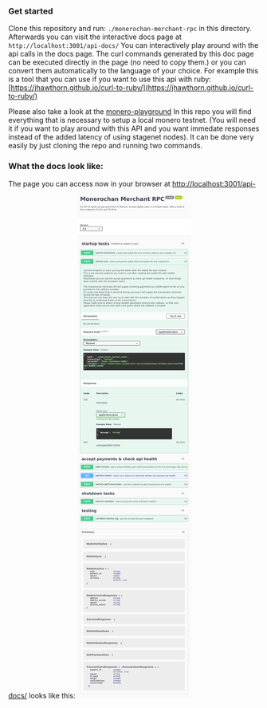 ### Get started
Clone this repository and run: `./monerochan-merchant-rpc` in this directory.
Afterwards you can visit the interactive docs page at `http://localhost:3001/api-docs/`
You can interactively play around with the api calls in the docs page. The curl commands generated by this doc page can be executed directly in the page (no need to copy them.) or you can convert them automatically to the language of your choice. For example this is a tool that you can use if you want to use this api with ruby: [https://jhawthorn.github.io/curl-to-ruby/](https://jhawthorn.github.io/curl-to-ruby/)

Please also take a look at the [monero-playground](https://github.com/spirobel/monero-playground) In this repo you will find everything that is necessary to setup a local monero testnet. (You will need it if you want to play around with this API and you want immedate responses instead of the added latency of using stagenet nodes). It can be done very easily by just cloning the repo and running two commands.

### What the docs look like: 
The page you can access now in your browser at [http://localhost:3001/api-docs/](http://localhost:3001/api-docs/) looks like this:
![image of what the docs look like](docs.png)